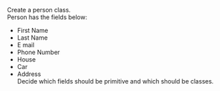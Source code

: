 Create a person class.\
Person has the fields below:
- First Name
- Last Name
- E mail
- Phone Number
- House
- Car
- Address \
Decide which fields should be primitive and which should be classes.